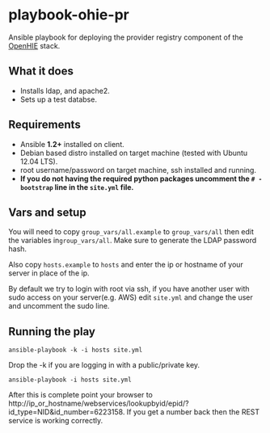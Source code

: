 playbook-ohie-pr
================

Ansible playbook for deploying the provider registry component of the [OpenHIE](http://ohie.org) stack.

## What it does
* Installs ldap, and apache2.
* Sets up a test databse.

## Requirements
* Ansible **1.2+** installed on client.
* Debian based distro installed on target machine (tested with Ubuntu 12.04 LTS).
* root username/password on target machine, ssh installed and running.
* **If you do not having the required python packages uncomment the `# - bootstrap` line in the `site.yml` file.**

## Vars and setup
You will need to copy `group_vars/all.example` to `group_vars/all` then edit the variables in`group_vars/all`. Make sure to generate the LDAP password hash.

Also copy `hosts.example` to `hosts` and enter the ip or hostname of your server in place of the ip.

By default we try to login with root via ssh, if you have another user with sudo access on your server(e.g. AWS) edit `site.yml` and change the user and uncomment the sudo line.

## Running the play
`ansible-playbook -k -i hosts site.yml`

Drop the -k if you are logging in with a public/private key. 

`ansible-playbook -i hosts site.yml`

After this is complete point your browser to http://ip_or_hostname/webservices/lookupbyid/epid/?id_type=NID&id_number=6223158.  If you get a number back then the REST service is working correctly.
